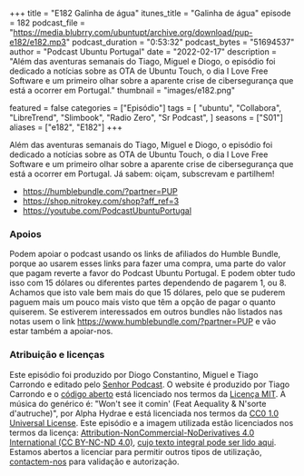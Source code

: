 +++
title = "E182 Galinha de água"
itunes_title = "Galinha de água"
episode = 182
podcast_file = "https://media.blubrry.com/ubuntupt/archive.org/download/pup-e182/e182.mp3"
podcast_duration = "0:53:32"
podcast_bytes = "51694537"
author = "Podcast Ubuntu Portugal"
date = "2022-02-17"
description = "Além das aventuras semanais do Tiago, Miguel e Diogo, o episódio foi dedicado a notícias sobre as OTA de Ubuntu Touch, o dia I Love Free Software e um primeiro olhar sobre a aparente crise de cibersegurança que está a ocorrer em Portugal."
thumbnail = "images/e182.png"

featured = false
categories = ["Episódio"]
tags = [
  "ubuntu",
  "Collabora",
  "LibreTrend",
  "Slimbook",
  "Radio Zero",
  "Sr Podcast",
]
seasons = ["S01"]
aliases = ["e182", "E182"]
+++

Além das aventuras semanais do Tiago, Miguel e Diogo, o episódio foi dedicado a notícias sobre as OTA de Ubuntu Touch, o dia I Love Free Software e um primeiro olhar sobre a aparente crise de cibersegurança que está a ocorrer em Portugal.
Já sabem: oiçam, subscrevam e partilhem!

* https://humblebundle.com/?partner=PUP
* https://shop.nitrokey.com/shop?aff_ref=3
* https://youtube.com/PodcastUbuntuPortugal


### Apoios
Podem apoiar o podcast usando os links de afiliados do Humble Bundle, porque ao usarem esses links para fazer uma compra, uma parte do valor que pagam reverte a favor do Podcast Ubuntu Portugal.
E podem obter tudo isso com 15 dólares ou diferentes partes dependendo de pagarem 1, ou 8.
Achamos que isto vale bem mais do que 15 dólares, pelo que se puderem paguem mais um pouco mais visto que têm a opção de pagar o quanto quiserem.
Se estiverem interessados em outros bundles não listados nas notas usem o link https://www.humblebundle.com/?partner=PUP e vão estar também a apoiar-nos.

### Atribuição e licenças
Este episódio foi produzido por Diogo Constantino, Miguel e Tiago Carrondo e editado pelo [Senhor Podcast](https://senhorpodcast.pt/).
O website é produzido por Tiago Carrondo e o [código aberto](https://gitlab.com/podcastubuntuportugal/website) está licenciado nos termos da [Licença MIT](https://gitlab.com/podcastubuntuportugal/website/main/LICENSE).
A música do genérico é: "Won't see it comin' (Feat Aequality & N'sorte d'autruche)", por Alpha Hydrae e está licenciada nos termos da [CC0 1.0 Universal License](https://creativecommons.org/publicdomain/zero/1.0/).
Este episódio e a imagem utilizada estão licenciados nos termos da licença: [Attribution-NonCommercial-NoDerivatives 4.0 International (CC BY-NC-ND 4.0)](https://creativecommons.org/licenses/by-nc-nd/4.0/), [cujo texto integral pode ser lido aqui](https://creativecommons.org/licenses/by-nc-nd/4.0/legalcode). Estamos abertos a licenciar para permitir outros tipos de utilização, [contactem-nos](https://podcastubuntuportugal.org/contactos) para validação e autorização.

